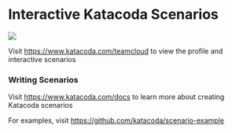 # Interactive Katacoda Scenarios

[![](http://shields.katacoda.com/katacoda/teamcloud/count.svg)](https://www.katacoda.com/teamcloud "Get your profile on Katacoda.com")

Visit https://www.katacoda.com/teamcloud to view the profile and interactive scenarios

### Writing Scenarios
Visit https://www.katacoda.com/docs to learn more about creating Katacoda scenarios

For examples, visit https://github.com/katacoda/scenario-example
